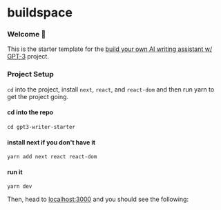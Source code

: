 # buildspace 
### Welcome 👋
This is the starter template for the [build your own AI writing assistant w/ GPT-3](https://buildspace.so/builds/ai-writer) project.

### Project Setup

`cd` into the project, install `next`, `react`, and `react-dom` and then run yarn to get the project going.

#### cd into the repo
```
cd gpt3-writer-starter
```

#### install next if you don't have it
```
yarn add next react react-dom
```

#### run it
```
yarn dev
```

Then, head to [localhost:3000](http://localhost:3000) and you should see the following: